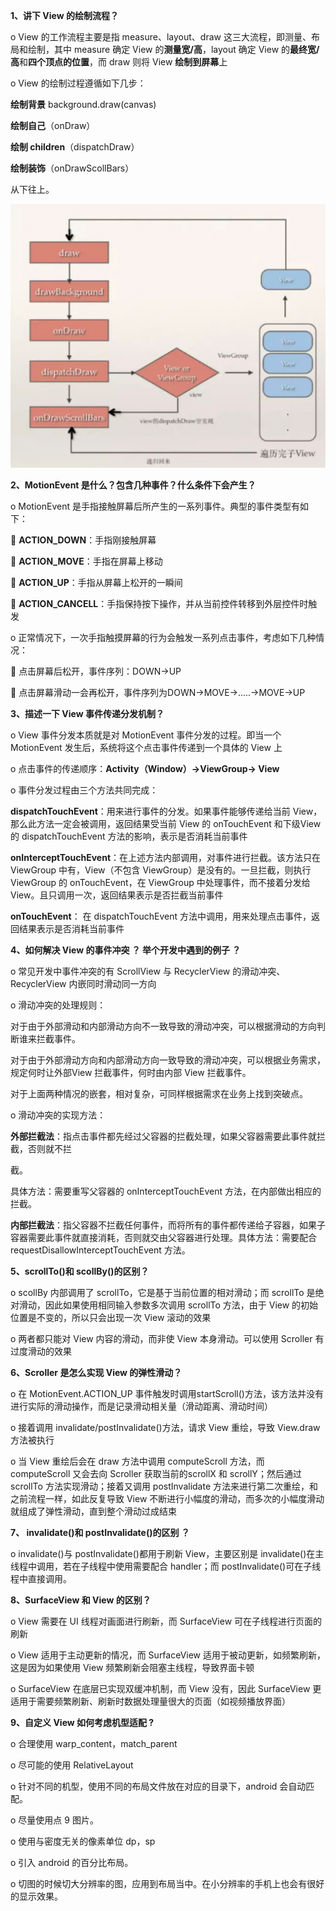 **1、讲下 View 的绘制流程？**

o View 的工作流程主要是指 measure、layout、draw 这三大流程，即测量、布局和绘制，其中 measure 确定 View 的**测量宽/高**，layout 确定 View 的**最终宽/高**和**四个顶点的位置**，而 draw 则将 View **绘制到屏幕**上 

o View 的绘制过程遵循如下几步：

**绘制背景** background.draw(canvas)

**绘制自己**（onDraw） 

**绘制 children**（dispatchDraw） 

**绘制装饰**（onDrawScollBars）

从下往上。

![image-20221007170533416](images/问题收集/image-20221007170533416.png)

**2、MotionEvent 是什么？包含几种事件？什么条件下会产生？**

o MotionEvent 是手指接触屏幕后所产生的一系列事件。典型的事件类型有如下：

 **ACTION_DOWN**：手指刚接触屏幕

 **ACTION_MOVE**：手指在屏幕上移动

 **ACTION_UP**：手指从屏幕上松开的一瞬间

 **ACTION_CANCELL**：手指保持按下操作，并从当前控件转移到外层控件时触发

o 正常情况下，一次手指触摸屏幕的行为会触发一系列点击事件，考虑如下几种情况：

 点击屏幕后松开，事件序列：DOWN→UP

 点击屏幕滑动一会再松开，事件序列为DOWN→MOVE→.....→MOVE→UP

**3、描述一下 View 事件传递分发机制？**

o View 事件分发本质就是对 MotionEvent 事件分发的过程。即当一个 MotionEvent 发生后，系统将这个点击事件传递到一个具体的 View 上

o 点击事件的传递顺序：**Activity（Window）→ViewGroup→ View**

o 事件分发过程由三个方法共同完成：

**dispatchTouchEvent**：用来进行事件的分发。如果事件能够传递给当前 View，那么此方法一定会被调用，返回结果受当前 View 的 onTouchEvent 和下级View 的 dispatchTouchEvent 方法的影响，表示是否消耗当前事件

**onInterceptTouchEvent**：在上述方法内部调用，对事件进行拦截。该方法只在 ViewGroup 中有，View（不包含 ViewGroup）是没有的。一旦拦截，则执行 ViewGroup 的 onTouchEvent，在 ViewGroup 中处理事件，而不接着分发给 View。且只调用一次，返回结果表示是否拦截当前事件

**onTouchEvent**： 在 dispatchTouchEvent 方法中调用，用来处理点击事件，返回结果表示是否消耗当前事件

**4、如何解决 View 的事件冲突 ？ 举个开发中遇到的例子 ？** 

o 常见开发中事件冲突的有 ScrollView 与 RecyclerView 的滑动冲突、RecyclerView 内嵌同时滑动同一方向

o 滑动冲突的处理规则：

对于由于外部滑动和内部滑动方向不一致导致的滑动冲突，可以根据滑动的方向判断谁来拦截事件。

对于由于外部滑动方向和内部滑动方向一致导致的滑动冲突，可以根据业务需求，规定何时让外部View 拦截事件，何时由内部 View 拦截事件。

对于上面两种情况的嵌套，相对复杂，可同样根据需求在业务上找到突破点。

o 滑动冲突的实现方法：

**外部拦截法**：指点击事件都先经过父容器的拦截处理，如果父容器需要此事件就拦截，否则就不拦

截。

具体方法：需要重写父容器的 onInterceptTouchEvent 方法，在内部做出相应的拦截。

**内部拦截法**：指父容器不拦截任何事件，而将所有的事件都传递给子容器，如果子容器需要此事件就直接消耗，否则就交由父容器进行处理。具体方法：需要配合 requestDisallowInterceptTouchEvent 方法。

**5、scrollTo()和 scollBy()的区别？**

o scollBy 内部调用了 scrollTo，它是基于当前位置的相对滑动；而 scrollTo 是绝对滑动，因此如果使用相同输入参数多次调用 scrollTo 方法，由于 View 的初始位置是不变的，所以只会出现一次 View 滚动的效果

o 两者都只能对 View 内容的滑动，而非使 View 本身滑动。可以使用 Scroller 有过度滑动的效果

**6、Scroller 是怎么实现 View 的弹性滑动？**

o 在 MotionEvent.ACTION_UP 事件触发时调用startScroll()方法，该方法并没有进行实际的滑动操作，而是记录滑动相关量（滑动距离、滑动时间）

o 接着调用 invalidate/postInvalidate()方法，请求 View 重绘，导致 View.draw 方法被执行

o 当 View 重绘后会在 draw 方法中调用 computeScroll 方法，而 computeScroll 又会去向 Scroller 获取当前的scrollX 和 scrollY；然后通过 scrollTo 方法实现滑动；接着又调用 postInvalidate 方法来进行第二次重绘，和之前流程一样，如此反复导致 View 不断进行小幅度的滑动，而多次的小幅度滑动就组成了弹性滑动，直到整个滑动过成结束

**7、 invalidate()和 postInvalidate()的区别 ？**

o invalidate()与 postInvalidate()都用于刷新 View，主要区别是 invalidate()在主线程中调用，若在子线程中使用需要配合 handler；而 postInvalidate()可在子线程中直接调用。

**8、SurfaceView 和 View 的区别？**

o View 需要在 UI 线程对画面进行刷新，而 SurfaceView 可在子线程进行页面的刷新

o View 适用于主动更新的情况，而 SurfaceView 适用于被动更新，如频繁刷新，这是因为如果使用 View 频繁刷新会阻塞主线程，导致界面卡顿

o SurfaceView 在底层已实现双缓冲机制，而 View 没有，因此 SurfaceView 更适用于需要频繁刷新、刷新时数据处理量很大的页面（如视频播放界面）

**9、自定义 View 如何考虑机型适配 ?** 

o 合理使用 warp_content，match_parent

o 尽可能的使用 RelativeLayout

o 针对不同的机型，使用不同的布局文件放在对应的目录下，android 会自动匹配。

o 尽量使用点 9 图片。

o 使用与密度无关的像素单位 dp，sp

o 引入 android 的百分比布局。

o 切图的时候切大分辨率的图，应用到布局当中。在小分辨率的手机上也会有很好的显示效果。